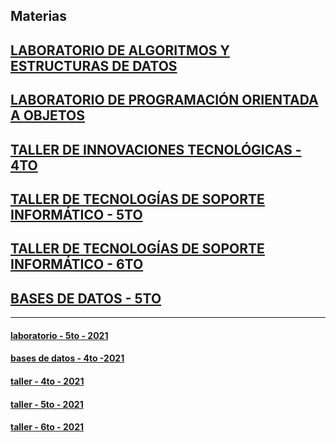 ## Materias


## [LABORATORIO DE ALGORITMOS Y ESTRUCTURAS DE DATOS](https://github.com/nadianoe/nadianoe.github.io/blob/master/laboratorio4to/labo4to.md#laboratorio-de-algoritmos-y-estructuras-de-datos)

## [LABORATORIO DE PROGRAMACIÓN ORIENTADA A OBJETOS](https://github.com/nadianoe/nadianoe.github.io/blob/master/labo/laboratorio2022.md#laboratorio-de-programaci%C3%B3n-orientada-a-objetos)

## [TALLER DE INNOVACIONES TECNOLÓGICAS - 4TO](https://github.com/nadianoe/nadianoe.github.io/blob/master/taller4to2022/taller4to2022.md#taller-de-innovaciones-tecnol%C3%B3gicas)

## [TALLER DE TECNOLOGÍAS DE SOPORTE INFORMÁTICO - 5TO](https://github.com/nadianoe/nadianoe.github.io/blob/master/taller5to2022/taller5to2022.md#taller-de-tecnolog%C3%ADas-de-soporte-inform%C3%A1tico---5to)

## [TALLER DE TECNOLOGÍAS DE SOPORTE INFORMÁTICO - 6TO](https://github.com/nadianoe/nadianoe.github.io/blob/master/taller6to2022/taller6to2022.md#taller-de-tecnolog%C3%ADas-de-soporte-inform%C3%A1tico-2022)

## [BASES DE DATOS - 5TO](https://github.com/nadianoe/nadianoe.github.io/blob/master/bd5to2022/db5to2022.md#bases-de-datos---5to)

--------------------------------------

#### [laboratorio - 5to - 2021](https://github.com/materiasipm/materiasipm.github.io/blob/master/labo/labo.md#programa-del-laboratorio-de-programaci%C3%B3n-oritentada-a-objetos)

#### [bases de datos - 4to -2021](https://github.com/nadianoe/nadianoe.github.io/blob/master/bases/bases.md)

#### [taller - 4to - 2021](https://github.com/materiasipm/materiasipm.github.io/blob/master/taller4to/taller4to.md#taller-de-innovaciones-tecnol%C3%B3gicas)

#### [taller - 5to - 2021](https://github.com/materiasipm/materiasipm.github.io/blob/master/taller5to/taller5to.md#taller-de-tecnolog%C3%ADas-de-soporte-inform%C3%A1tico)

#### [taller - 6to - 2021](https://github.com/materiasipm/materiasipm.github.io/blob/master/taller6to/taller6to.md#taller-de-tecnolog%C3%ADas-de-soporte-inform%C3%A1tico)
